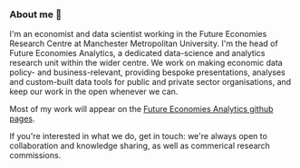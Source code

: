 ### About me 👋

I'm an economist and data scientist working in the Future Economies Research Centre at Manchester Metropolitan University. I'm the head of Future Economies Analytics, a dedicated data-science and analytics research unit within the wider centre. We work on making economic data policy- and business-relevant, providing bespoke presentations, analyses and custom-built data tools for public and private sector organisations, and keep our work in the open whenever we can.

Most of my work will appear on the [Future Economies Analytics github pages](https://github.com/FutureEconomiesAnalytics).

If you're interested in what we do, get in touch: we're always open to collaboration and knowledge sharing, as well as commerical research commissions.
<!--
**christianspence/christianspence** is a ✨ _special_ ✨ repository because its `README.md` (this file) appears on your GitHub profile.

Here are some ideas to get you started:

- 🔭 I’m currently working on ...
- 🌱 I’m currently learning ...
- 👯 I’m looking to collaborate on ...
- 🤔 I’m looking for help with ...
- 💬 Ask me about ...
- 📫 How to reach me: ...
- 😄 Pronouns: ...
- ⚡ Fun fact: ...
-->
